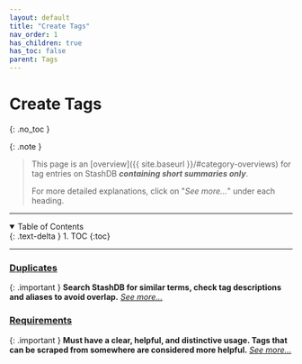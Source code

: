 ```yaml
---
layout: default
title: "Create Tags"
nav_order: 1
has_children: true
has_toc: false
parent: Tags
---
```


# Create Tags
{: .no_toc }

{: .note }
>
> This page is an [overview]({{ site.baseurl }}/#category-overviews) for tag entries on StashDB ***containing short summaries only***.
> 
> For more detailed explanations, click on "*See more...*" under each heading.

***

<details open markdown="block">
  <summary>
    Table of Contents
  </summary>
  {: .text-delta }
1. TOC
{:toc}
</details>

***

### [Duplicates](duplicate-tags)

{: .important }
**Search StashDB for similar terms, check tag descriptions and aliases to avoid overlap.** *[See more...](duplicate-tags)*


### [Requirements](new-tag-requirements)

{: .important }
**Must have a clear, helpful, and distinctive usage. Tags that can be scraped from somewhere are considered more helpful.** *[See more...](new-tag-requirements)*
